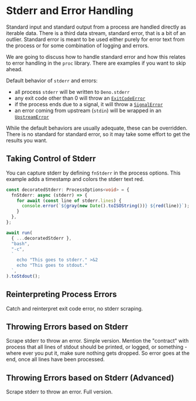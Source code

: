# Stderr and Error Handling

Standard input and standard output from a process are handled directly as
iterable data. There is a third data stream, standard error, that is a bit of an
outlier. Standard error is meant to be used either purely for error text from
the process or for some combination of logging and errors.

We are going to discuss how to handle standard error and how this relates to
error handling in the `proc` library. There are examples if you want to skip
ahead.

Default behavior of `stderr` and errors:

- all process `stderr` will be written to `Deno.stderr`
- any exit code other than 0 will throw an
  [`ExitCodeError`](https://deno.land/x/proc@{{gitv}}/mod.ts?s=ExitCodeError)
- if the process ends due to a signal, it will throw a
  [`SignalError`](https://deno.land/x/proc@{{gitv}}/mod.ts?s=SignalError)
- an error coming from upstream (`stdin`) will be wrapped in an
  [`UpstreamError`](https://deno.land/x/proc@{{gitv}}/mod.ts?s=UpstreamError)

While the default behaviors are usually adequate, these can be overridden. There
is no standard for standard error, so it may take some effort to get the results
you want.

## Taking Control of Stderr

You can capture stderr by defining `fnStderr` in the process options. This
example adds a timestamp and colors the stderr text red.

```typescript
const decoratedStderr: ProcessOptions<void> = {
  fnStderr: async (stderr) => {
    for await (const line of stderr.lines) {
      console.error(`${gray(new Date().toISOString())} ${red(line)}`);
    }
  },
};

await run(
  { ...decoratedStderr },
  "bash",
  "-c",
  `
    echo "This goes to stderr." >&2 
    echo "This goes to stdout."
  `,
).toStdout();
```

## Reinterpreting Process Errors

Catch and reinterpret exit code error, no stderr scraping.

## Throwing Errors based on Stderr

Scrape stderr to throw an error. Simple version. Mention the "contract" with
process that all lines of stdout should be printed, or logged, or something -
where ever you put it, make sure nothing gets dropped. So error goes at the end,
once all lines have been processed.

## Throwing Errors based on Stderr (Advanced)

Scrape stderr to throw an error. Full version.
